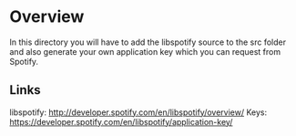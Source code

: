 Overview
========

In this directory you will have to add the libspotify source to the src folder
and also generate your own application key which you can request from Spotify.


Links
-----

libspotify: http://developer.spotify.com/en/libspotify/overview/
Keys: https://developer.spotify.com/en/libspotify/application-key/
